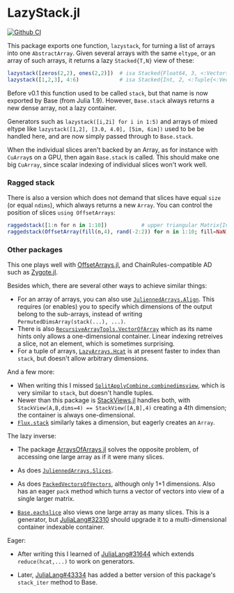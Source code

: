 # LazyStack.jl

[![Github CI](https://github.com/mcabbott/LazyStack.jl/workflows/CI/badge.svg)](https://github.com/mcabbott/LazyStack.jl/actions?query=workflow%3ACI+branch%3Amaster)

This package exports one function, `lazystack`, for turning a list of arrays 
into one `AbstractArray`. Given several arrays with the same `eltype`, 
or an array of such arrays, it returns a lazy `Stacked{T,N}` view of these:

```julia
lazystack([zeros(2,2), ones(2,2)])  # isa Stacked{Float64, 3, <:Vector{<:Matrix}}
lazystack([1,2,3], 4:6)             # isa Stacked{Int, 2, <:Tuple{<:Vector, <:UnitRange}}
```

Before v0.1 this function used to be called `stack`, but that name is now exported by Base (from Julia 1.9).
However, `Base.stack` always returns a new dense array, not a lazy container.

Generators such as `lazystack([i,2i] for i in 1:5)` and arrays of mixed eltype like `lazystack([1,2], [3.0, 4.0], [5im, 6im])` used to be be handled here, and are now simply passed through to `Base.stack`.

When the individual slices aren't backed by an Array, as for instance with `CuArray`s on a GPU, then again `Base.stack` is called.
This should make one big `CuArray`, since scalar indexing of individual slices won't work well.

### Ragged stack

There is also a version which does not demand that slices have equal `size` (or equal `ndims`),
which always returns a new `Array`. You can control the position of slices `using OffsetArrays`:

```julia
raggedstack([1:n for n in 1:10])           # upper triangular Matrix{Int}
raggedstack(OffsetArray(fill(n,4), rand(-2:2)) for n in 1:10; fill=NaN)
```

### Other packages

This one plays well with [OffsetArrays.jl](https://github.com/JuliaArrays/OffsetArrays.jl), and ChainRules-compatible AD such as [Zygote.jl](https://github.com/FluxML/Zygote.jl).

Besides which, there are several other ways to achieve similar things:

* For an array of arrays, you can also use [`JuliennedArrays.Align`](https://bramtayl.github.io/JuliennedArrays.jl/latest/#JuliennedArrays.Align). This requires (or enables) you to specify which dimensions of the output belong to the sub-arrays, instead of writing `PermutedDimsArray(stack(...), ...)`. 
* There is also [`RecursiveArrayTools.VectorOfArray`](https://github.com/JuliaDiffEq/RecursiveArrayTools.jl#vectorofarray) which as its name hints only allows a one-dimensional container. Linear indexing retreives a slice, not an element, which is sometimes surprising.
* For a tuple of arrays, [`LazyArrays.Hcat`](https://github.com/JuliaArrays/LazyArrays.jl#concatenation) is at present faster to index than `stack`, but doesn't allow arbitrary dimensions.

And a few more:

* When writing this I missed [`SplitApplyCombine.combinedimsview`](https://github.com/JuliaData/SplitApplyCombine.jl#combinedimsviewarray), which is very similar to `stack`, but doesn't handle tuples.
* Newer than this package is [StackViews.jl](https://github.com/JuliaArrays/StackViews.jl) handles both, with `StackView(A,B,dims=4) == StackView([A,B],4)` creating a 4th dimension; the container is always one-dimensional. 
* [`Flux.stack`](https://fluxml.ai/Flux.jl/stable/utilities/#Flux.stack) similarly takes a dimension, but eagerly creates an `Array`.

The lazy inverse:

* The package [ArraysOfArrays.jl](https://github.com/JuliaArrays/ArraysOfArrays.jl) solves the opposite problem, of accessing one large array as if it were many slices.

* As does [`JuliennedArrays.Slices`](https://bramtayl.github.io/JuliennedArrays.jl/latest/#JuliennedArrays.Slices-Union{Tuple{NumberOfDimensions},%20Tuple{Item},%20Tuple{AbstractArray{Item,NumberOfDimensions},Vararg{Int64,N}%20where%20N}}%20where%20NumberOfDimensions%20where%20Item).

* As does [`PackedVectorsOfVectors`](https://github.com/synchronoustechnologies/PackedVectorsOfVectors.jl), although only 1+1 dimensions. Also has an eager `pack` method which turns a vector of vectors into view of a single larger matrix. 

* [`Base.eachslice`](https://docs.julialang.org/en/v1/base/arrays/#Base.eachslice) also views one large array as many slices. This is a generator, but [JuliaLang#32310](https://github.com/JuliaLang/julia/pull/32310) should upgrade it to a multi-dimensional container indexable container.

Eager:

* After writing this I learned of [JuliaLang#31644](https://github.com/JuliaLang/julia/pull/31644) which extends `reduce(hcat,...)` to work on generators. 

* Later, [JuliaLang#43334](https://github.com/JuliaLang/julia/pull/43334) has added a better version of this package's `stack_iter` method to Base.
